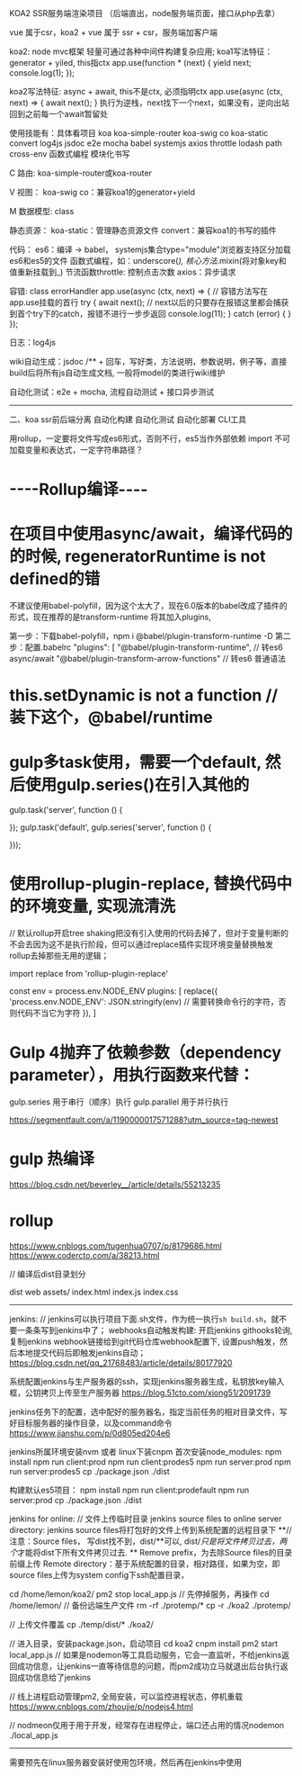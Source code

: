 KOA2 SSR服务端渲染项目 （后端直出，node服务端页面，接口从php去拿）

vue 属于csr，koa2 + vue 属于 ssr + csr，服务端加客户端

koa2: node mvc框架 轻量可通过各种中间件构建复杂应用;
koa1写法特征：generator + yiled, this指ctx
app.use(function * (next) {
    yield next;
    console.log(1);
});

koa2写法特征: async + await, this不是ctx, 必须指明ctx
app.use(async (ctx, next) => {
    await next();
}
执行为逆栈，next找下一个next，如果没有，逆向出站回到之前每一个await暂留处

使用技能有：具体看项目
koa
koa-simple-router
koa-swig
co
koa-static
convert
log4js
jsdoc
e2e
mocha
babel
systemjs
axios
throttle
lodash
path
cross-env
函数式编程
模块化书写

C 路由:
koa-simple-router或koa-router

V 视图：
koa-swig
co：兼容koa1的generator+yield

M 数据模型: class

静态资源：
koa-static：管理静态资源文件
convert：兼容koa1的书写的插件


代码：
es6：编译 -> babel， systemjs集合type="module"浏览器支持区分加载es6和es5的文件
函数式编程，如：underscore(_), 核心方法_.mixin(将对象key和值重新挂载到_)
节流函数throttle: 控制点击次数
axios：异步请求

容错: class
errorHandler
app.use(async (ctx, next) => { // 容错方法写在app.use挂载的首行
    try {
        await next(); // next以后的只要存在报错这里都会捕获到首个try下的catch，报错不进行一步步返回
        console.log(11);
    } catch (error) {
    }
});

日志：log4js

wiki自动生成：jsdoc
/** + 回车，写好类，方法说明，参数说明，例子等，直接build后将所有js自动生成文档, 一般将model的类进行wiki维护

自动化测试：e2e + mocha, 流程自动测试 + 接口异步测试





---------------------------------------------------------------------------------
二、koa ssr前后端分离
自动化构建
自动化测试
自动化部署
CLI工具

用rollup，一定要将文件写成es6形式，否则不行，es5当作外部依赖
import 不可加载变量和表达式，一定字符串路径？

# ----Rollup编译----

# 在项目中使用async/await，编译代码的的时候, regeneratorRuntime is not defined的错
不建议使用babel-polyfill，因为这个太大了，现在6.0版本的babel改成了插件的形式，现在推荐的是transform-runtime 将其加入plugins, 

第一步：下载babel-polyfill，npm i @babel/plugin-transform-runtime -D
第二步：配置.babelrc
"plugins": [
    "@babel/plugin-transform-runtime", // 转es6 async/await
    "@babel/plugin-transform-arrow-functions" // 转es6 普通语法


# this.setDynamic is not a function // 装下这个，@babel/runtime

# gulp多task使用，需要一个default, 然后使用gulp.series()在引入其他的
gulp.task('server', function () {

});
gulp.task('default', gulp.series('server', function () {

}));

# 使用rollup-plugin-replace, 替换代码中的环境变量, 实现流清洗
// 默认rollup开启tree shaking把没有引入使用的代码去掉了，但对于变量判断的不会去因为这不是执行阶段，但可以通过replace插件实现环境变量替换触发rollup去掉那些无用的逻辑；

import replace from 'rollup-plugin-replace'

const env = process.env.NODE_ENV
plugins: [
    replace({
        'process.env.NODE_ENV': JSON.stringify(env) // 需要转换命令行的字符，否则代码不当它为字符
    }),
]


# Gulp 4抛弃了依赖参数（dependency parameter），用执行函数来代替：

gulp.series 用于串行（顺序）执行
gulp.parallel 用于并行执行

https://segmentfault.com/a/1190000017571288?utm_source=tag-newest


# gulp 热编译
https://blog.csdn.net/beverley__/article/details/55213235

# rollup
https://www.cnblogs.com/tugenhua0707/p/8179686.html
https://www.codercto.com/a/38213.html



// 编译后dist目录划分

dist
    web
        assets/
        index.html
        index.js
        index.css

----------------------------------------------
jenkins:
// jenkins可以执行项目下面.sh文件，作为统一执行`sh build.sh`，就不要一条条写到jenkins中了；
webhooks自动触发构建: 开启jenkins githooks轮询, 复制jenkins webhook链接给到git代码仓库webhook配置下, 设置push触发，然后本地提交代码后即触发jenkins自动；
https://blog.csdn.net/qq_21768483/article/details/80177920

系统配置jenkins与生产服务器的ssh，实现jenkins服务器生成，私钥放key输入框，公钥拷贝上传至生产服务器
https://blog.51cto.com/xiong51/2091739

jenkins任务下的配置，选中配好的服务器名，指定当前任务的相对目录文件，写好目标服务器的操作目录，以及command命令
https://www.jianshu.com/p/0d805ed204e6

jenkins所属环境安装nvm 或者 linux下装cnpm
首次安装node_modules: npm install
npm run client:prod
npm run client:prodes5
npm run server:prod
npm run server:prodes5
cp  ./package.json ./dist


构建默认es5项目：
npm install
npm run client:prodefault
npm run server:prod
cp  ./package.json ./dist


jenkins for online:
// 文件上传临时目录
jenkins source files to online server  directory: jenkins source files将打包好的文件上传到系统配置的远程目录下
**// 注意：Source files， 写dist找不到，dist/**可以, dist/*只是将文件拷贝过去，两个*才能将dist下所有文件拷贝过去. **
Remove prefix，为去除Source files的目录前缀上传
Remote directory：基于系统配置的目录，相对路径，如果为空，即source files上传为system config下ssh配置目录，

cd /home/lemon/koa2/
pm2 stop local_app.js // 先停掉服务，再操作
cd /home/lemon/
// 备份远端生产文件
rm -rf  ./protemp/*
cp -r ./koa2 ./protemp/

// 上传文件覆盖
cp ./temp/dist/*  ./koa2/


// 进入目录，安装package.json，启动项目
cd koa2
cnpm install
pm2 start local_app.js // 如果是nodemon等工具启动服务，它会一直监听，不给jenkins返回成功信息，让jenkins一直等待信息的问题，而pm2成功立马就退出后台执行返回成功信息给了jenkins

// 线上进程启动管理pm2, 全局安装，可以监控进程状态，停机重载
https://www.cnblogs.com/zhoujie/p/nodejs4.html

// nodmeon仅用于用于开发，经常存在进程停止，端口还占用的情况nodemon ./local_app.js

--------------------------------------------

需要预先在linux服务器安装好使用包环境，然后再在jenkins中使用